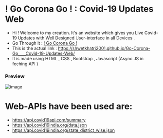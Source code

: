 # ! Go Corona Go ! : Covid-19 Updates Web

* Hi ! Welcome to my creation. It's an website which gives you Live Covid-19 Updates with Well Designed User-interface in all Devices .
* Go Through It :   [! Go Corona Go !](https://shwetkhatri2001.github.io/Go-Corona-Go____Covid-19-Updates-Web/)
* This is the actual link : https://shwetkhatri2001.github.io/Go-Corona-Go____Covid-19-Updates-Web/
* It is made using HTML , CSS , Bootstrap , Javascript (Async JS in feching API )

### Preview

![image](https://user-images.githubusercontent.com/56475750/194692815-22aaf7ba-7744-4418-8833-041b6a50f98e.png)


# Web-APIs have been used are: 
* https://api.covid19api.com/summary
* https://api.covid19india.org/data.json
* https://api.covid19india.org/state_district_wise.json



